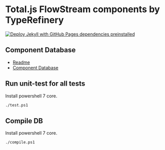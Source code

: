 # Total.js FlowStream components by TypeRefinery

[![Deploy Jekyll with GitHub Pages dependencies preinstalled](https://github.com/innovolve-ai/flowcomponents/actions/workflows/jekyll-gh-pages.yml/badge.svg)](https://github.com/innovolve-ai/flowcomponents/actions/workflows/jekyll-gh-pages.yml)

## Component Database

* [Readme](https://innovolve-ai.github.io/flowcomponents)
* [Component Database](https://innovolve-ai.github.io/flowcomponents/db.json)

## Run unit-test for all tests

Install powershell 7 core.

```bash
./test.ps1
```

## Compile DB

Install powershell 7 core.

```bash
./compile.ps1
```

